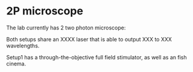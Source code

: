 # 2P microscope

The lab currently has 2 two photon microscope:

Both setups share an XXXX laser that is able to output XXX to XXX wavelengths.

Setup1 has a through-the-objective full field stimulator, as well as an fish cinema.

